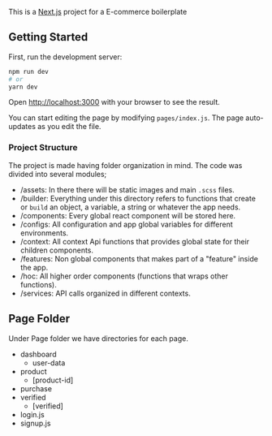 This is a [Next.js](https://nextjs.org/) project for a E-commerce boilerplate

## Getting Started

First, run the development server:

```bash
npm run dev
# or
yarn dev
```

Open [http://localhost:3000](http://localhost:3000) with your browser to see the result.

You can start editing the page by modifying `pages/index.js`. The page auto-updates as you edit the file.

### Project Structure

The project is made having folder organization in mind. The code was divided into several modules;
- /assets: In there there will be static images and main `.scss` files.
- /builder: Everything under this directory refers to functions that create or `build` an object, a variable, a string or whatever the app needs.
- /components: Every global react component will be stored here.
- /configs: All configuration and app global variables for different environments.
- /context: All context Api functions that provides global state for their children components.
- /features: Non global components that makes part of a "feature" inside the app.
- /hoc: All higher order components (functions that wraps other functions).
- /services: API calls organized in different contexts.

## Page Folder

Under Page folder we have directories for each page.
- dashboard
  - user-data
- product
  - [product-id]
- purchase
- verified
  - [verified]
- login.js
- signup.js
